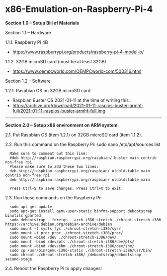 # x86-Emulation-on-Raspberry-Pi-4

**Section 1.0 – Setup Bill of Materials**

Section 1.1 – Hardware

1.1.1.	Raspberry Pi 4B

- 	https://www.raspberrypi.org/products/raspberry-pi-4-model-b/
  
1.1.2.	32GB microSD card (must be at least 32GB)

- 	https://www.oempcworld.com/OEMPCworld-com/500316.html 

Section 1.2 – Software

1.2.1.	Raspbian OS on 32GB microSD card

- 	Raspbian Buster OS 2021-01-11 at the time of writing this:
-	https://archive.org/download/2021-01-11-raspios-buster-armhf-full/2021-01-11-raspios-buster-armhf-full.img

-----------------------------------------------------------------------------------------------
**Section 2.0 – Setup x86 environment on ARM system**

2.1.	Put Raspbian OS (item 1.2.1) on 32GB microSD card (item 1.1.2).

2.2.	Run this command on the Raspberry Pi: sudo nano /etc/apt/sources.list

      Make sure to comment out this line: 
      #deb http://raspbian.raspberrypi.org/raspbian/ buster main contrib non-free rpi
      Please make sure to add these two lines:
      deb http://raspbian.raspberrypi.org/raspbian/ oldoldstable main contrib non-free rpi
      deb http://raspbian.raspberrypi.org/raspbian/ oldoldstable main
      
      Press Ctrl+S to save changes. Press Ctrl+X to exit.
      
2.3.  Run these commands on the Raspberry Pi:
      
      sudo apt-get update
      sudo apt-get install qemu-user-static binfmt-support debootstrap binutils gparted
      sudo debootstrap --foreign --arch i386 stretch ./chroot-stretch-i386 https://archive.debian.org/debian-archive/debian 
      sudo mount –t sysfs fys ./chroot-stretch-i386/sys/
      sudo mount –t proc proc ./chroot-stretch-i386/proc/
      sudo mount –bind /dev ./chroot-stretch-i386/dev/
      sudo mount –bind /dev/pts ./chroot-stretch-i386/dev/pts/
      sudo mount –bind /dev/shm ./chroot-stretch-i386/dev/shm/
      sudo cp /usr/bin/qemu-i386-static ./chroot-stretch-i386/usr/bin/
      sudo chroot ./chroot-stretch-i386/ /debootstrap/debootstrap --second-stage
2.4.  Reboot the Raspberry Pi to apply changes!
